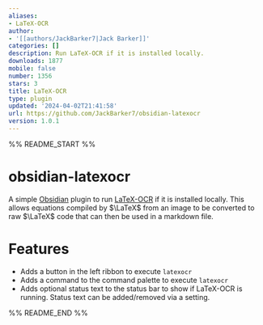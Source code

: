 ```yaml
---
aliases:
- LaTeX-OCR
author:
- '[[authors/JackBarker7|Jack Barker]]'
categories: []
description: Run LaTeX-OCR if it is installed locally.
downloads: 1877
mobile: false
number: 1356
stars: 3
title: LaTeX-OCR
type: plugin
updated: '2024-04-02T21:41:58'
url: https://github.com/JackBarker7/obsidian-latexocr
version: 1.0.1
---
```


%% README_START %%

# obsidian-latexocr

A simple [Obsidian](https://obsidian.md/) plugin to run [LaTeX-OCR](https://github.com/lukas-blecher/LaTeX-OCR) if it is installed locally. This allows equations compiled by $\LaTeX$ from an image to be converted to raw $\LaTeX$ code that can then be used in a markdown file.

# Features

- Adds a button in the left ribbon to execute `latexocr`
- Adds a command to the command palette to execute `latexocr`
- Adds optional status text to the status bar to show if LaTeX-OCR is running. Status text can be added/removed via a setting.


%% README_END %%